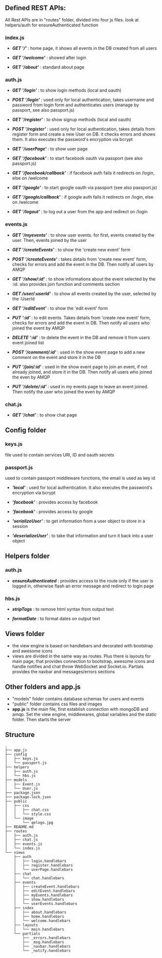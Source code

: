 ## Defined REST APIs:
All Rest APIs are in "routes" folder, divided into four js files.
look at helpers/auth for ensureAuthenticated function

### index.js
  * ***GET '/'*** : home page, it shows all events in the DB created from all users

  * ***GET '/welcome'*** : showed after login

  * ***GET '/about'*** : standard about page


### auth.js
  * ***GET '/login'*** : to show login methods (local and oauth)

  * ***POST '/login'*** : used only for local authentication, takes username and password from login form and authenticates users (manage by passport, see also passport.js)

  * ***GET '/register'*** : to show signup methods (local and oauth)

  * ***POST '/register'*** : used only for local authentication, takes details from register form and create a new User on DB. it checks errors and shows them. It also executes the password's encryption via bcrypt

  * ***GET '/userPage'*** : to show user page

  * ***GET '/facebook'*** : to start facebook oauth via passport (see also passport.js)

  * ***GET '/facebook/callback'*** :  if facebook auth fails it redirects on /login, else on /welcome

  * ***GET '/google'*** : to start google oauth via passport (see also passport.js)

  * ***GET '/google/callback'*** : if google auth fails it redirects on /login, else on /welcome

  * ***GET '/logout'*** : to log out a user from the app and redirect on /login


### events.js
  * ***GET '/myevents'*** : to show user events. for first, events created by the user. Then, events joined by the user

  * ***GET '/createEvents'*** : to show the 'create new event' form

  * ***POST '/createEvents'*** : takes details from 'create new event' form, checks for errors and add the event in the DB. Then notify all users by AMQP

  * ***GET '/show/:id'*** : to show informations about the event selected by the :id. also provides join function and comments section

  * ***GET /user/:userId'*** : to show all events created by the user, selected by the :UserId

  * ***GET '/editEvent'*** : to show the 'edit event' form

  * ***PUT ':id'*** : to edit events. Takes details from 'create new event' form, checks for errors and add the event in DB. Then notify all users who joined the event by AMQP

  * ***DELETE ':id'*** : to delete the event in the DB and remove it from users event joined list

  * ***POST '/comment/:id'*** : used in the show event page to add a new comment on the event and store it in the DB

  * ***PUT '/join/:id'*** : used in the show event page to join an event, if not already joined, and store it in the DB. Then notify all users who joined the even by AMQP

  * ***PUT '/delete/:id'*** : used in my events page to leave an event joined. Then notify the user who joined the even by AMQP


### chat.js
  * ***GET '/chat'*** : to show chat page

## Config folder

### keys.js
file used to contain services URI, ID and oauth secrets


### passport.js
used to contain passport middleware functions, the email is used as key id
  * ***'local'*** : used for local authentication. It also executes the password's encryption via bcrypt

  * ***'facebook'*** : provides access by facebook

  * ***'facebook'*** : provides access by google

  * ***'serializeUser'*** : to get information from a user object to store in a session

  * ***'deserializeUser'*** : to take that information and turn it back into a user object



## Helpers folder

### auth.js
  * ***ensureAuthenticated*** : provides access to the route only if the user is logged in, otherwise flash an error message and redirect to login page


### hbs.js
  * ***stripTags*** : to remove html syntax from output text

  * ***formatDate*** : to format dates on output text


## Views folder
  - the view engine is based on handlebars and decorated with bootstrap and awesome icons
  - views are divided in the same way as routes. Plus there is layouts for main page, that provides connection to bootstrap, awesome icons and handle notifies and chat throw WebSocket and Socket.io.
  Partials provides the navbar and messages/errors sections



## Other folders and app.js
  * "models" folder contains database schemas for users and events
  * "public" folder contains css files and images
  * **app.js** is the main file, first establish connection with mongoDB and amqp. Set the view engine, middlewares, global variables and the static folder. Then starts the server



## Structure
```
.
├── app.js
├── config
│   ├── keys.js
│   └── passport.js
├── helpers
│   ├── auth.js
│   └── hbs.js
├── models
│   ├── Event.js
│   └── User.js
├── package.json
├── package-lock.json
├── public
│   ├── css
│   │   ├── chat.css
│   │   └── style.css
│   └── image
│       └── qelogo.jpg
├── README.md
├── routes
│   ├── auth.js
│   ├── chat.js
│   ├── events.js
│   └── index.js
└── views
    ├── auth
    │   ├── login.handlebars
    │   ├── register.handlebars
    │   └── userPage.handlebars
    ├── chat
    │   └── chat.handlebars
    ├── events
    │   ├── createEvent.handlebars
    │   ├── editEvent.handlebars
    │   ├── myEvents.handlebars
    │   ├── show.handlebars
    │   └── userEvents.handlebars
    ├── index
    │   ├── about.handlebars
    │   ├── home.handlebars
    │   └── welcome.handlebars
    ├── layouts
    │   └── main.handlebars
    └── partials
        ├── _errors.handlebars
        ├── _msg.handlebars
        ├── _navbar.handlebars
        └── _notify.handlebars
```
